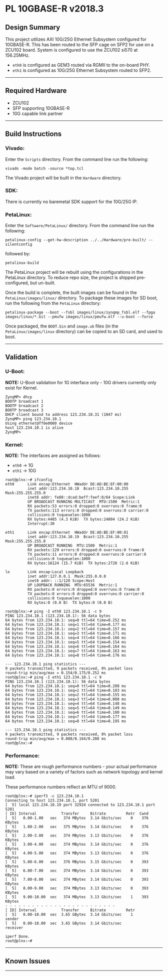 # PL 10GBASE-R v2018.3

## **Design Summary**

This project utilizes AXI 10G/25G Ethernet Subsystem configured for 10GBASE-R. This has been routed to the SFP cage on SFP2 for use on a ZCU102 board. System is configured to use the ZCU102 si570 at 156.25MHz.

- `eth0` is configured as GEM3 routed via RGMII to the on-board PHY.
- `eth1` is configured as 10G/25G Ethernet Subsystem routed to SFP2.

---

## **Required Hardware**

- ZCU102
- SFP supporting 10GBASE-R
- 10G capable link partner

---

## **Build Instructions**

### **Vivado:**

Enter the `Scripts` directory. From the command line run the following:

`vivado -mode batch -source *top.tcl`

The Vivado project will be built in the `Hardware` directory.

### **SDK**:

There is currently no baremetal SDK support for the 10G/25G IP.

### **PetaLinux**:

Enter the `Software/PetaLinux/` directory. From the command line run the following:

`petalinux-config --get-hw-description ../../Hardware/pre-built/ --silentconfig`

followed by:

`petalinux-build`

The PetaLinux project will be rebuilt using the configurations in the PetaLinux directory. To reduce repo size, the project is shipped pre-configured, but un-built.

Once the build is complete, the built images can be found in the `PetaLinux/images/linux/`
directory. To package these images for SD boot, run the following from the `PetaLinux` directory:

`petalinux-package --boot --fsbl images/linux/zynqmp_fsbl.elf --fpga images/linux/*.bit --pmufw images/linux/pmufw.elf --u-boot --force`

Once packaged, the `BOOT.bin` and `image.ub` files (in the `PetaLinux/images/linux` directory) can be copied to an SD card, and used to boot.

---

## **Validation**

### **U-Boot:**
**NOTE:** U-Boot validation for 1G interface only - 10G drivers currently only exist for Kernel.
```
ZynqMP> dhcp
BOOTP broadcast 1
BOOTP broadcast 2
BOOTP broadcast 3
DHCP client bound to address 123.234.10.31 (1047 ms)
ZynqMP> ping 123.234.10.1
Using ethernet@ff0e0000 device
host 123.234.10.1 is alive
ZynqMP>
```
### **Kernel:**
**NOTE:** The interfaces are assigned as follows:
 - `eth0` -> 1G
 - `eth1` -> 10G
```
root@plnx:~# ifconfig
eth0      Link encap:Ethernet  HWaddr DE:AD:BE:EF:00:00
          inet addr:123.234.10.18  Bcast:123.234.10.255  Mask:255.255.255.0
          inet6 addr: fe80::dcad:beff:feef:0/64 Scope:Link
          UP BROADCAST RUNNING MULTICAST  MTU:1500  Metric:1
          RX packets:53 errors:0 dropped:0 overruns:0 frame:0
          TX packets:113 errors:0 dropped:0 overruns:0 carrier:0
          collisions:0 txqueuelen:1000
          RX bytes:4485 (4.3 KiB)  TX bytes:24804 (24.2 KiB)
          Interrupt:30

eth1      Link encap:Ethernet  HWaddr DE:AD:BE:EF:00:01
          inet addr:123.234.10.19  Bcast:123.234.10.255  Mask:255.255.255.0
          UP BROADCAST RUNNING  MTU:1500  Metric:1
          RX packets:129 errors:0 dropped:0 overruns:0 frame:0
          TX packets:11 errors:0 dropped:0 overruns:0 carrier:0
          collisions:0 txqueuelen:1000
          RX bytes:16124 (15.7 KiB)  TX bytes:2728 (2.6 KiB)

lo        Link encap:Local Loopback
          inet addr:127.0.0.1  Mask:255.0.0.0
          inet6 addr: ::1/128 Scope:Host
          UP LOOPBACK RUNNING  MTU:65536  Metric:1
          RX packets:0 errors:0 dropped:0 overruns:0 frame:0
          TX packets:0 errors:0 dropped:0 overruns:0 carrier:0
          collisions:0 txqueuelen:1000
          RX bytes:0 (0.0 B)  TX bytes:0 (0.0 B)

root@plnx:~# ping -I eth0 123.234.10.1 -c 9
PING 123.234.10.1 (123.234.10.1): 56 data bytes
64 bytes from 123.234.10.1: seq=0 ttl=64 time=0.252 ms
64 bytes from 123.234.10.1: seq=1 ttl=64 time=0.177 ms
64 bytes from 123.234.10.1: seq=2 ttl=64 time=0.157 ms
64 bytes from 123.234.10.1: seq=3 ttl=64 time=0.171 ms
64 bytes from 123.234.10.1: seq=4 ttl=64 time=0.166 ms
64 bytes from 123.234.10.1: seq=5 ttl=64 time=0.154 ms
64 bytes from 123.234.10.1: seq=6 ttl=64 time=0.164 ms
64 bytes from 123.234.10.1: seq=7 ttl=64 time=0.163 ms
64 bytes from 123.234.10.1: seq=8 ttl=64 time=0.176 ms

--- 123.234.10.1 ping statistics ---
9 packets transmitted, 9 packets received, 0% packet loss
round-trip min/avg/max = 0.154/0.175/0.252 ms
root@plnx:~# ping -I eth1 123.234.10.1 -c 9
PING 123.234.10.1 (123.234.10.1): 56 data bytes
64 bytes from 123.234.10.1: seq=0 ttl=64 time=0.208 ms
64 bytes from 123.234.10.1: seq=1 ttl=64 time=0.183 ms
64 bytes from 123.234.10.1: seq=2 ttl=64 time=0.155 ms
64 bytes from 123.234.10.1: seq=3 ttl=64 time=0.088 ms
64 bytes from 123.234.10.1: seq=4 ttl=64 time=0.148 ms
64 bytes from 123.234.10.1: seq=5 ttl=64 time=0.149 ms
64 bytes from 123.234.10.1: seq=6 ttl=64 time=0.180 ms
64 bytes from 123.234.10.1: seq=7 ttl=64 time=0.177 ms
64 bytes from 123.234.10.1: seq=8 ttl=64 time=0.195 ms

--- 123.234.10.1 ping statistics ---
9 packets transmitted, 9 packets received, 0% packet loss
round-trip min/avg/max = 0.088/0.164/0.208 ms
root@plnx:~#
```

### **Performance:**
**NOTE:** These are rough performance numbers - your actual performance may vary based on a variety of factors such as network topology and kernel load.

These performance numbers reflect an MTU of 9000.

```
root@plnx:~# iperf3 -c 123.234.10.1
Connecting to host 123.234.10.1, port 5201
[  5] local 123.234.10.19 port 32924 connected to 123.234.10.1 port 5201
[ ID] Interval           Transfer     Bitrate         Retr  Cwnd
[  5]   0.00-1.00   sec   374 MBytes  3.14 Gbits/sec    0    376 KBytes
[  5]   1.00-2.00   sec   375 MBytes  3.14 Gbits/sec    0    376 KBytes
[  5]   2.00-3.00   sec   374 MBytes  3.13 Gbits/sec    0    376 KBytes
[  5]   3.00-4.00   sec   374 MBytes  3.14 Gbits/sec    0    376 KBytes
[  5]   4.00-5.00   sec   374 MBytes  3.13 Gbits/sec    0    376 KBytes
[  5]   5.00-6.00   sec   376 MBytes  3.15 Gbits/sec    0    393 KBytes
[  5]   6.00-7.00   sec   374 MBytes  3.14 Gbits/sec    0    393 KBytes
[  5]   7.00-8.00   sec   374 MBytes  3.14 Gbits/sec    0    393 KBytes
[  5]   8.00-9.00   sec   374 MBytes  3.13 Gbits/sec    0    393 KBytes
[  5]   9.00-10.00  sec   374 MBytes  3.13 Gbits/sec    1    393 KBytes
- - - - - - - - - - - - - - - - - - - - - - - - -
[ ID] Interval           Transfer     Bitrate         Retr
[  5]   0.00-10.00  sec  3.65 GBytes  3.14 Gbits/sec    1             sender
[  5]   0.00-10.00  sec  3.65 GBytes  3.14 Gbits/sec                  receiver

iperf Done.
root@plnx:~#
```

---

## **Known Issues**

---
